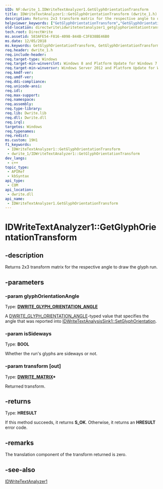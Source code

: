 ```yaml
---
UID: NF:dwrite_1.IDWriteTextAnalyzer1.GetGlyphOrientationTransform
title: IDWriteTextAnalyzer1::GetGlyphOrientationTransform (dwrite_1.h)
description: Returns 2x3 transform matrix for the respective angle to draw the glyph run.
helpviewer_keywords: ["GetGlyphOrientationTransform","GetGlyphOrientationTransform method [Direct Write]","GetGlyphOrientationTransform method [Direct Write]","IDWriteTextAnalyzer1 interface","IDWriteTextAnalyzer1 interface [Direct Write]","GetGlyphOrientationTransform method","IDWriteTextAnalyzer1.GetGlyphOrientationTransform","IDWriteTextAnalyzer1::GetGlyphOrientationTransform","directwrite.idwritetextanalyzer1_getglyphorientationtransform","dwrite_1/IDWriteTextAnalyzer1::GetGlyphOrientationTransform"]
old-location: directwrite\idwritetextanalyzer1_getglyphorientationtransform.htm
tech.root: DirectWrite
ms.assetid: 583AFE54-F816-4098-844B-C3F838BE46B0
ms.date: 12/05/2018
ms.keywords: GetGlyphOrientationTransform, GetGlyphOrientationTransform method [Direct Write], GetGlyphOrientationTransform method [Direct Write],IDWriteTextAnalyzer1 interface, IDWriteTextAnalyzer1 interface [Direct Write],GetGlyphOrientationTransform method, IDWriteTextAnalyzer1.GetGlyphOrientationTransform, IDWriteTextAnalyzer1::GetGlyphOrientationTransform, directwrite.idwritetextanalyzer1_getglyphorientationtransform, dwrite_1/IDWriteTextAnalyzer1::GetGlyphOrientationTransform
req.header: dwrite_1.h
req.include-header: 
req.target-type: Windows
req.target-min-winverclnt: Windows 8 and Platform Update for Windows 7 [desktop apps \| UWP apps]
req.target-min-winversvr: Windows Server 2012 and Platform Update for Windows Server 2008 R2 [desktop apps \| UWP apps]
req.kmdf-ver: 
req.umdf-ver: 
req.ddi-compliance: 
req.unicode-ansi: 
req.idl: 
req.max-support: 
req.namespace: 
req.assembly: 
req.type-library: 
req.lib: Dwrite.lib
req.dll: Dwrite.dll
req.irql: 
targetos: Windows
req.typenames: 
req.redist: 
ms.custom: 19H1
f1_keywords:
 - IDWriteTextAnalyzer1::GetGlyphOrientationTransform
 - dwrite_1/IDWriteTextAnalyzer1::GetGlyphOrientationTransform
dev_langs:
 - c++
topic_type:
 - APIRef
 - kbSyntax
api_type:
 - COM
api_location:
 - dwrite.dll
api_name:
 - IDWriteTextAnalyzer1.GetGlyphOrientationTransform
---
```


# IDWriteTextAnalyzer1::GetGlyphOrientationTransform


## -description

Returns 2x3 transform matrix for the respective angle to draw the
    glyph run.

## -parameters

### -param glyphOrientationAngle

Type: <b><a href="/windows/win32/api/dwrite_1/ne-dwrite_1-dwrite_glyph_orientation_angle">DWRITE_GLYPH_ORIENTATION_ANGLE</a></b>

A <a href="/windows/win32/api/dwrite_1/ne-dwrite_1-dwrite_glyph_orientation_angle">DWRITE_GLYPH_ORIENTATION_ANGLE</a>-typed value that specifies the angle that was reported into
    <a href="/windows/win32/api/dwrite_1/nf-dwrite_1-idwritetextanalysissink1-setglyphorientation">IDWriteTextAnalysisSink1::SetGlyphOrientation</a>.

### -param isSideways

Type: <b>BOOL</b>

Whether the run's glyphs are sideways or not.

### -param transform [out]

Type: <b><a href="/windows/win32/api/dwrite/ns-dwrite-dwrite_matrix">DWRITE_MATRIX</a>*</b>

Returned transform.

## -returns

Type: <b>HRESULT</b>

If this method succeeds, it returns <b>S_OK</b>. Otherwise, it returns an <b>HRESULT</b> error code.

## -remarks

The translation component of the transform returned is zero.

## -see-also

<a href="/windows/win32/api/dwrite_1/nn-dwrite_1-idwritetextanalyzer1">IDWriteTextAnalyzer1</a>

